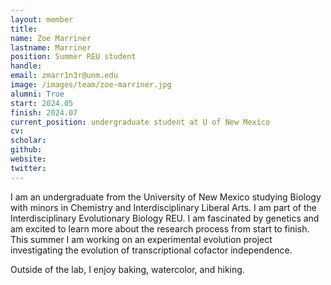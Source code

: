 ```yaml
---
layout: member
title:
name: Zoe Marriner
lastname: Marriner
position: Summer REU student
handle:
email: zmarr1n3r@unm.edu
image: /images/team/zoe-marriner.jpg
alumni: True
start: 2024.05
finish: 2024.07
current_position: undergraduate student at U of New Mexico
cv:
scholar:
github:
website:
twitter:
---
```


I am an undergraduate from the University of New Mexico studying Biology with minors in Chemistry and Interdisciplinary Liberal Arts. I am part of the Interdisciplinary Evolutionary Biology REU. I am fascinated by genetics and am excited to learn more about the research process from start to finish. This summer I am working on an experimental evolution project investigating the evolution of transcriptional cofactor independence.

Outside of the lab, I enjoy baking, watercolor, and hiking.
